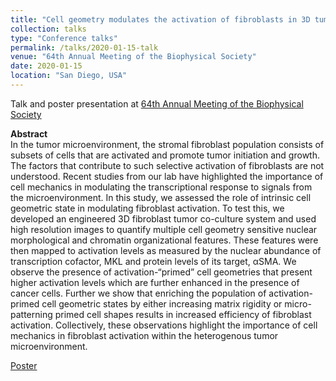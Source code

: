 ```yaml
---
title: "Cell geometry modulates the activation of fibroblasts in 3D tumor microenvironments"
collection: talks
type: "Conference talks"
permalink: /talks/2020-01-15-talk
venue: "64th Annual Meeting of the Biophysical Society"
date: 2020-01-15
location: "San Diego, USA"
---
```


Talk and poster presentation at [64th Annual Meeting of the Biophysical Society](https://www.biophysics.org/2020meeting/program/)

**Abstract** <br/>
In the tumor microenvironment, the stromal fibroblast population consists of subsets of cells that are
activated and promote tumor initiation and growth. The factors that contribute to such selective activation of
fibroblasts are not understood. Recent studies from our lab have highlighted the importance of cell mechanics
in modulating the transcriptional response to signals from the microenvironment. In this study, we assessed
the role of intrinsic cell geometric state in modulating fibroblast activation. To test this, we developed an
engineered 3D fibroblast tumor co-culture system and used high resolution images to quantify multiple
cell geometry sensitive nuclear morphological and chromatin organizational features. These features were
then mapped to activation levels as measured by the nuclear abundance of transcription cofactor, MKL
and protein levels of its target, αSMA. We observe the presence of activation-“primed” cell geometries that
present higher activation levels which are further enhanced in the presence of cancer cells. Further we
show that enriching the population of activation-primed cell geometric states by either increasing matrix
rigidity or micro-patterning primed cell shapes results in increased efficiency of fibroblast activation.
Collectively, these observations highlight the importance of cell mechanics in fibroblast activation within
the heterogenous tumor microenvironment.

[Poster](https://SaradhaVenkatachalapathy.github.io/files/Poster_annualBPS_2020.pdf)
